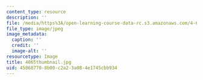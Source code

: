 ```yaml
---
content_type: resource
description: ''
file: /media/https%3A/open-learning-course-data-rc.s3.amazonaws.com/4-614-religious-architecture-and-islamic-cultures-fall-2002/458687708b00c2a23a084e1745cbb934_4065thumbnail.jpg
file_type: image/jpeg
image_metadata:
  caption: ''
  credit: ''
  image-alt: ''
resourcetype: Image
title: 4065thumbnail.jpg
uid: 45868770-8b00-c2a2-3a08-4e1745cbb934
---
```

